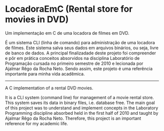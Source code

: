 LocadoraEmC (Rental store for movies in DVD)
===========

Um implementação em C de uma locadora de filmes em DVD.

É um sistema CLI (linha de comando) para administração de uma locadora de filmes.
Este sistema salva seus dados em arquivos binários, ou seja, livre de banco de dados.
A principal finalizadade deste projeto foi compreender e pôr em prática conceitos absorvidos na disciplina Laboratório de Programação cursada no primeiro semestre de 2010 e lecionada por Ajalmar Rêgo da Rocha Neto.
Sendo assim, este projeto é uma referência importante para minha vida acadêmica.


-----------------------

A C implementation of a rental DVD movies.

It is a CLI system (command line) for management of a movie rental store.
This system saves its data in binary files, i.e. database free.
The main goal of this project was to understand and implement concepts in the Laboratory Programming discipline absorbed held in the first half of 2010 and taught by Ajalmar Rêgo da Rocha Neto.
Therefore, this project is an important reference for my academic life.
